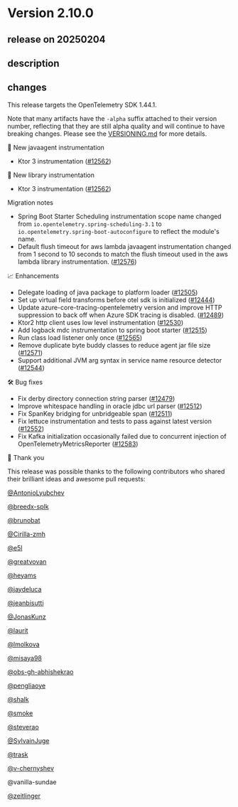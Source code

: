 # Version 2.10.0

## release on 20250204
## description
## changes
This release targets the OpenTelemetry SDK 1.44.1.

Note that many artifacts have the <code>-alpha</code> suffix attached to their version number, reflecting that they are still alpha quality and will continue to have breaking changes. Please see the <a href="https://github.com/open-telemetry/opentelemetry-java-instrumentation/blob/main/VERSIONING.md#opentelemetry-java-instrumentation-versioning">VERSIONING.md</a> for more details.

🌟 New javaagent instrumentation

* Ktor 3 instrumentation (<a href="https://github.com/open-telemetry/opentelemetry-java-instrumentation/pull/12562" data-hovercard-type="pull_request" data-hovercard-url="/open-telemetry/opentelemetry-java-instrumentation/pull/12562/hovercard">#12562</a>)

🌟 New library instrumentation

* Ktor 3 instrumentation (<a href="https://github.com/open-telemetry/opentelemetry-java-instrumentation/pull/12562" data-hovercard-type="pull_request" data-hovercard-url="/open-telemetry/opentelemetry-java-instrumentation/pull/12562/hovercard">#12562</a>)

Migration notes

* Spring Boot Starter Scheduling instrumentation scope name changed from <code>io.opentelemetry.spring-scheduling-3.1</code> to <code>io.opentelemetry.spring-boot-autoconfigure</code> to reflect the module's name.
* Default flush timeout for aws lambda javaagent instrumentation changed from 1 second to 10 seconds to match the flush timeout used in the aws lambda library instrumentation. (<a href="https://github.com/open-telemetry/opentelemetry-java-instrumentation/pull/12576" data-hovercard-type="pull_request" data-hovercard-url="/open-telemetry/opentelemetry-java-instrumentation/pull/12576/hovercard">#12576</a>)

📈 Enhancements

* Delegate loading of java package to platform loader (<a href="https://github.com/open-telemetry/opentelemetry-java-instrumentation/pull/12505" data-hovercard-type="pull_request" data-hovercard-url="/open-telemetry/opentelemetry-java-instrumentation/pull/12505/hovercard">#12505</a>)
* Set up virtual field transforms before otel sdk is initialized (<a href="https://github.com/open-telemetry/opentelemetry-java-instrumentation/pull/12444" data-hovercard-type="pull_request" data-hovercard-url="/open-telemetry/opentelemetry-java-instrumentation/pull/12444/hovercard">#12444</a>)
* Update azure-core-tracing-opentelemetry version and improve HTTP suppression to back off when Azure SDK tracing is disabled. (<a href="https://github.com/open-telemetry/opentelemetry-java-instrumentation/pull/12489" data-hovercard-type="pull_request" data-hovercard-url="/open-telemetry/opentelemetry-java-instrumentation/pull/12489/hovercard">#12489</a>)
* Ktor2 http client uses low level instrumentation (<a href="https://github.com/open-telemetry/opentelemetry-java-instrumentation/pull/12530" data-hovercard-type="pull_request" data-hovercard-url="/open-telemetry/opentelemetry-java-instrumentation/pull/12530/hovercard">#12530</a>)
* Add logback mdc instrumentation to spring boot starter (<a href="https://github.com/open-telemetry/opentelemetry-java-instrumentation/pull/12515" data-hovercard-type="pull_request" data-hovercard-url="/open-telemetry/opentelemetry-java-instrumentation/pull/12515/hovercard">#12515</a>)
* Run class load listener only once (<a href="https://github.com/open-telemetry/opentelemetry-java-instrumentation/pull/12565" data-hovercard-type="pull_request" data-hovercard-url="/open-telemetry/opentelemetry-java-instrumentation/pull/12565/hovercard">#12565</a>)
* Remove duplicate byte buddy classes to reduce agent jar file size (<a href="https://github.com/open-telemetry/opentelemetry-java-instrumentation/pull/12571" data-hovercard-type="pull_request" data-hovercard-url="/open-telemetry/opentelemetry-java-instrumentation/pull/12571/hovercard">#12571</a>)
* Support additional JVM arg syntax in service name resource detector (<a href="https://github.com/open-telemetry/opentelemetry-java-instrumentation/pull/12544" data-hovercard-type="pull_request" data-hovercard-url="/open-telemetry/opentelemetry-java-instrumentation/pull/12544/hovercard">#12544</a>)

🛠️ Bug fixes

* Fix derby directory connection string parser (<a href="https://github.com/open-telemetry/opentelemetry-java-instrumentation/pull/12479" data-hovercard-type="pull_request" data-hovercard-url="/open-telemetry/opentelemetry-java-instrumentation/pull/12479/hovercard">#12479</a>)
* Improve whitespace handling in oracle jdbc url parser (<a href="https://github.com/open-telemetry/opentelemetry-java-instrumentation/pull/12512" data-hovercard-type="pull_request" data-hovercard-url="/open-telemetry/opentelemetry-java-instrumentation/pull/12512/hovercard">#12512</a>)
* Fix SpanKey bridging for unbridgeable span (<a href="https://github.com/open-telemetry/opentelemetry-java-instrumentation/pull/12511" data-hovercard-type="pull_request" data-hovercard-url="/open-telemetry/opentelemetry-java-instrumentation/pull/12511/hovercard">#12511</a>)
* Fix lettuce instrumentation and tests to pass against latest version (<a href="https://github.com/open-telemetry/opentelemetry-java-instrumentation/pull/12552" data-hovercard-type="pull_request" data-hovercard-url="/open-telemetry/opentelemetry-java-instrumentation/pull/12552/hovercard">#12552</a>)
* Fix Kafka initialization occasionally failed due to concurrent injection of OpenTelemetryMetricsReporter (<a href="https://github.com/open-telemetry/opentelemetry-java-instrumentation/pull/12583" data-hovercard-type="pull_request" data-hovercard-url="/open-telemetry/opentelemetry-java-instrumentation/pull/12583/hovercard">#12583</a>)

🙇 Thank you

This release was possible thanks to the following contributors who shared their brilliant ideas and awesome pull requests:

<a class="user-mention notranslate" data-hovercard-type="user" data-hovercard-url="/users/AntonioLyubchev/hovercard" data-octo-click="hovercard-link-click" data-octo-dimensions="link_type:self" href="https://github.com/AntonioLyubchev">@AntonioLyubchev</a>  

<a class="user-mention notranslate" data-hovercard-type="user" data-hovercard-url="/users/breedx-splk/hovercard" data-octo-click="hovercard-link-click" data-octo-dimensions="link_type:self" href="https://github.com/breedx-splk">@breedx-splk</a>  

<a class="user-mention notranslate" data-hovercard-type="user" data-hovercard-url="/users/brunobat/hovercard" data-octo-click="hovercard-link-click" data-octo-dimensions="link_type:self" href="https://github.com/brunobat">@brunobat</a>  

<a class="user-mention notranslate" data-hovercard-type="user" data-hovercard-url="/users/Cirilla-zmh/hovercard" data-octo-click="hovercard-link-click" data-octo-dimensions="link_type:self" href="https://github.com/Cirilla-zmh">@Cirilla-zmh</a>  

<a class="user-mention notranslate" data-hovercard-type="user" data-hovercard-url="/users/e5l/hovercard" data-octo-click="hovercard-link-click" data-octo-dimensions="link_type:self" href="https://github.com/e5l">@e5l</a>  

<a class="user-mention notranslate" data-hovercard-type="user" data-hovercard-url="/users/greatvovan/hovercard" data-octo-click="hovercard-link-click" data-octo-dimensions="link_type:self" href="https://github.com/greatvovan">@greatvovan</a>  

<a class="user-mention notranslate" data-hovercard-type="user" data-hovercard-url="/users/heyams/hovercard" data-octo-click="hovercard-link-click" data-octo-dimensions="link_type:self" href="https://github.com/heyams">@heyams</a>  

<a class="user-mention notranslate" data-hovercard-type="user" data-hovercard-url="/users/jaydeluca/hovercard" data-octo-click="hovercard-link-click" data-octo-dimensions="link_type:self" href="https://github.com/jaydeluca">@jaydeluca</a>  

<a class="user-mention notranslate" data-hovercard-type="user" data-hovercard-url="/users/jeanbisutti/hovercard" data-octo-click="hovercard-link-click" data-octo-dimensions="link_type:self" href="https://github.com/jeanbisutti">@jeanbisutti</a>  

<a class="user-mention notranslate" data-hovercard-type="user" data-hovercard-url="/users/JonasKunz/hovercard" data-octo-click="hovercard-link-click" data-octo-dimensions="link_type:self" href="https://github.com/JonasKunz">@JonasKunz</a>  

<a class="user-mention notranslate" data-hovercard-type="user" data-hovercard-url="/users/laurit/hovercard" data-octo-click="hovercard-link-click" data-octo-dimensions="link_type:self" href="https://github.com/laurit">@laurit</a>  

<a class="user-mention notranslate" data-hovercard-type="user" data-hovercard-url="/users/lmolkova/hovercard" data-octo-click="hovercard-link-click" data-octo-dimensions="link_type:self" href="https://github.com/lmolkova">@lmolkova</a>  

<a class="user-mention notranslate" data-hovercard-type="user" data-hovercard-url="/users/misaya98/hovercard" data-octo-click="hovercard-link-click" data-octo-dimensions="link_type:self" href="https://github.com/misaya98">@misaya98</a>  

<a class="user-mention notranslate" data-hovercard-type="user" data-hovercard-url="/users/obs-gh-abhishekrao/hovercard" data-octo-click="hovercard-link-click" data-octo-dimensions="link_type:self" href="https://github.com/obs-gh-abhishekrao">@obs-gh-abhishekrao</a>  

<a class="user-mention notranslate" data-hovercard-type="user" data-hovercard-url="/users/pengliaoye/hovercard" data-octo-click="hovercard-link-click" data-octo-dimensions="link_type:self" href="https://github.com/pengliaoye">@pengliaoye</a>  

<a class="user-mention notranslate" data-hovercard-type="user" data-hovercard-url="/users/shalk/hovercard" data-octo-click="hovercard-link-click" data-octo-dimensions="link_type:self" href="https://github.com/shalk">@shalk</a>  

<a class="user-mention notranslate" data-hovercard-type="user" data-hovercard-url="/users/smoke/hovercard" data-octo-click="hovercard-link-click" data-octo-dimensions="link_type:self" href="https://github.com/smoke">@smoke</a>  

<a class="user-mention notranslate" data-hovercard-type="user" data-hovercard-url="/users/steverao/hovercard" data-octo-click="hovercard-link-click" data-octo-dimensions="link_type:self" href="https://github.com/steverao">@steverao</a>  

<a class="user-mention notranslate" data-hovercard-type="user" data-hovercard-url="/users/SylvainJuge/hovercard" data-octo-click="hovercard-link-click" data-octo-dimensions="link_type:self" href="https://github.com/SylvainJuge">@SylvainJuge</a>  

<a class="user-mention notranslate" data-hovercard-type="user" data-hovercard-url="/users/trask/hovercard" data-octo-click="hovercard-link-click" data-octo-dimensions="link_type:self" href="https://github.com/trask">@trask</a>  

<a class="user-mention notranslate" data-hovercard-type="user" data-hovercard-url="/users/v-chernyshev/hovercard" data-octo-click="hovercard-link-click" data-octo-dimensions="link_type:self" href="https://github.com/v-chernyshev">@v-chernyshev</a>  

@vanilla-sundae  

<a class="user-mention notranslate" data-hovercard-type="user" data-hovercard-url="/users/zeitlinger/hovercard" data-octo-click="hovercard-link-click" data-octo-dimensions="link_type:self" href="https://github.com/zeitlinger">@zeitlinger</a>

